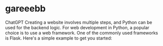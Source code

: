 # gareeebb
 ChatGPT Creating a website involves multiple steps, and Python can be used for the backend logic. For web development in Python, a popular choice is to use a web framework. One of the commonly used frameworks is Flask. Here's a simple example to get you started:
